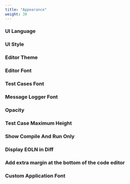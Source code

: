```yaml
---
title: "Appearance"
weight: 30
---
```


### UI Language

### UI Style

### Editor Theme

### Editor Font

### Test Cases Font

### Message Logger Font

### Opacity

### Test Case Maximum Height

### Show Compile And Run Only

### Display EOLN in Diff

### Add extra margin at the bottom of the code editor

### Custom Application Font
